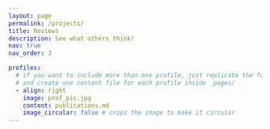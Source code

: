 ```yaml
---
layout: page
permalink: /projects/
title: Reviews
description: See what others think!
nav: true
nav_order: 3

profiles:
  # if you want to include more than one profile, just replicate the following block
  # and create one content file for each profile inside _pages/
  - align: right
    image: prof_pic.jpg
    content: publications.md
    image_circular: false # crops the image to make it circular
---
```

